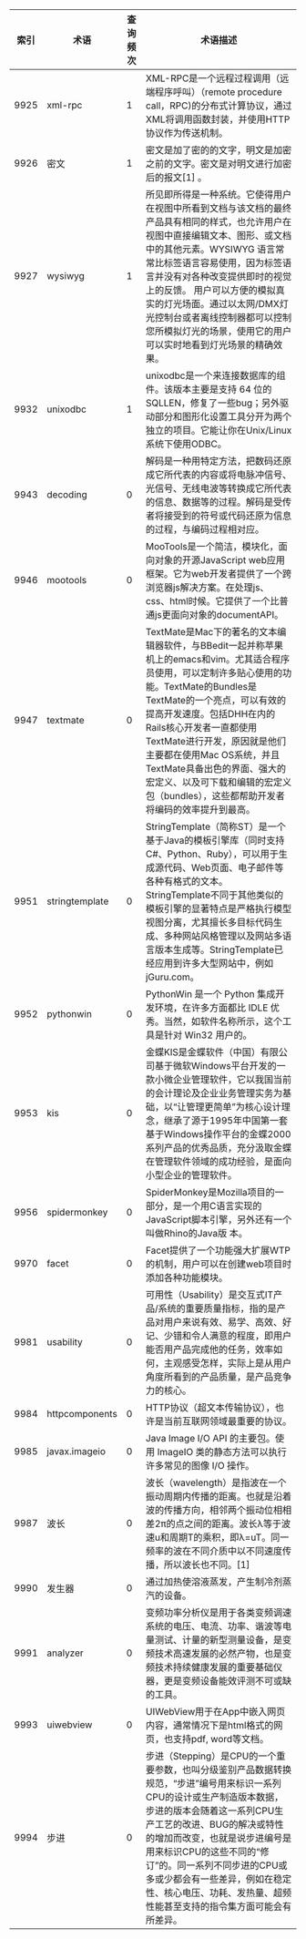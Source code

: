| 索引 | 术语           | 查询频次 | 术语描述                                                     |
| ---- | -------------- | -------- | ------------------------------------------------------------ |
| 9925 | xml-rpc        | 1        | XML-RPC是一个远程过程调用（远端程序呼叫）（remote procedure call，RPC)的分布式计算协议，通过XML将调用函数封装，并使用HTTP协议作为传送机制。 |
| 9926 | 密文           | 1        | 密文是加了密的的文字，明文是加密之前的文字。密文是对明文进行加密后的报文[1] 。 |
| 9927 | wysiwyg        | 1        | 所见即所得是一种系统。它使得用户在视图中所看到文档与该文档的最终产品具有相同的样式，也允许用户在视图中直接编辑文本、图形、或文档中的其他元素。WYSIWYG 语言常常比标签语言容易使用，因为标签语言并没有对各种改变提供即时的视觉上的反馈。 用户可以方便的模拟真实的灯光场面。通过以太网/DMX灯光控制台或者离线控制器都可以控制您所模拟灯光的场景，使用它的用户可以实时地看到灯光场景的精确效果。 |
| 9932 | unixodbc       | 1        | unixodbc是一个来连接数据库的组件。该版本主要是支持 64 位的 SQLLEN，修复了一些bug；另外驱动部分和图形化设置工具分开为两个独立的项目。它能让你在Unix/Linux系统下使用ODBC。 |
| 9943 | decoding       | 0        | 解码是一种用特定方法，把数码还原成它所代表的内容或将电脉冲信号、光信号、无线电波等转换成它所代表的信息、数据等的过程。解码是受传者将接受到的符号或代码还原为信息的过程，与编码过程相对应。 |
| 9946 | mootools       | 0        | MooTools是一个简洁，模块化，面向对象的开源JavaScript web应用框架。它为web开发者提供了一个跨浏览器js解决方案。在处理js、css、html时候。它提供了一个比普通js更面向对象的documentAPI。 |
| 9947 | textmate       | 0        | TextMate是Mac下的著名的文本编辑器软件，与BBedit一起并称苹果机上的emacs和vim。尤其适合程序员使用，可以定制许多贴心使用的功能。TextMate的Bundles是TextMate的一个亮点，可以有效的提高开发速度。包括DHH在内的Rails核心开发者一直都使用TextMate进行开发，原因就是他们主要都在使用Mac OS系统，并且TextMate具备出色的界面、强大的宏定义、以及可下载和编辑的宏定义包（bundles），这些都帮助开发者将编码的效率提升到最高。 |
| 9951 | stringtemplate | 0        | StringTemplate（简称ST）是一个基于Java的模板引擎库（同时支持C#、Python、Ruby），可以用于生成源代码、Web页面、电子邮件等各种有格式的文本。StringTemplate不同于其他类似的模板引擎的显著特点是严格执行模型视图分离，尤其擅长多目标代码生成、多种网站风格管理以及网站多语言版本生成等。StringTemplate已经应用到许多大型网站中，例如jGuru.com。 |
| 9952 | pythonwin      | 0        | PythonWin 是一个 Python 集成开发环境，在许多方面都比 IDLE 优秀。当然，如软件名称所示，这个工具是针对 Win32 用户的。 |
| 9953 | kis            | 0        | 金蝶KIS是金蝶软件（中国）有限公司基于微软Windows平台开发的一款小微企业管理软件，它以我国当前的会计理论及企业业务管理实务为基础，以“让管理更简单”为核心设计理念，继承了源于1995年中国第一套基于Windows操作平台的金蝶2000系列产品的优秀品质，充分汲取金蝶在管理软件领域的成功经验，是面向小型企业的管理软件。 |
| 9956 | spidermonkey   | 0        | SpiderMonkey是Mozilla项目的一部分，是一个用C语言实现的JavaScript脚本引擎，另外还有一个叫做Rhino的Java版 本。 |
| 9970 | facet          | 0        | Facet提供了一个功能强大扩展WTP的机制，用户可以在创建web项目时添加各种功能模块。 |
| 9981 | usability      | 0        | 可用性（Usability）是交互式IT产品/系统的重要质量指标，指的是产品对用户来说有效、易学、高效、好记、少错和令人满意的程度，即用户能否用产品完成他的任务，效率如何，主观感受怎样，实际上是从用户角度所看到的产品质量，是产品竞争力的核心。 |
| 9984 | httpcomponents | 0        | HTTP协议（超文本传输协议），也许是当前互联网领域最重要的协议。 |
| 9985 | javax.imageio  | 0        | Java Image I/O API 的主要包。使用 ImageIO 类的静态方法可以执行许多常见的图像 I/O 操作。 |
| 9987 | 波长           | 0        | 波长（wavelength）是指波在一个振动周期内传播的距离。也就是沿着波的传播方向，相邻两个振动位相相差2π的点之间的距离。波长λ等于波速u和周期T的乘积，即λ=uT。同一频率的波在不同介质中以不同速度传播，所以波长也不同。[1] |
| 9990 | 发生器         | 0        | 通过加热使溶液蒸发，产生制冷剂蒸汽的设备。                   |
| 9991 | analyzer       | 0        | 变频功率分析仪是用于各类变频调速系统的电压、电流、功率、谐波等电量测试、计量的新型测量设备，是变频技术高速发展的必然产物，也是变频技术持续健康发展的重要基础仪器，更是变频设备能效评测不可或缺的工具。 |
| 9993 | uiwebview      | 0        | UIWebView用于在App中嵌入网页内容，通常情况下是html格式的网页，也支持pdf, word等文档。 |
| 9994 | 步进           | 0        | 步进（Stepping）是CPU的一个重要参数，也叫分级鉴别产品数据转换规范，“步进”编号用来标识一系列CPU的设计或生产制造版本数据，步进的版本会随着这一系列CPU生产工艺的改进、BUG的解决或特性的增加而改变，也就是说步进编号是用来标识CPU的这些不同的“修订”的。同一系列不同步进的CPU或多或少都会有一些差异，例如在稳定性、核心电压、功耗、发热量、超频性能甚至支持的指令集方面可能会有所差异。 |
